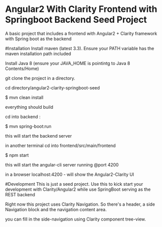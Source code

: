 # Angular2 With Clarity Frontend with Springboot Backend Seed Project
A basic project that includes a frontend with Angular2 + Clarity framework with Spring boot as the backend

#Installation
Install maven (latest 3.3). Ensure your PATH variable has the maven installation path included

Install Java 8 (ensure your JAVA_HOME is pointintg to Java 8 Contents/Home) 

git clone the project in a directory. 

cd directory/angular2-clarity-springboot-seed

$ mvn clean install

everything should build

cd into backend : 

$ mvn spring-boot:run

this will start the backend server

in another terminal cd into frontend/src/main/frontend

$ npm start

this will start the angular-cli server running @port 4200

in a browser localhost:4200 - will show the Angular2-Clarity UI 

#Development
This is just a seed project. Use this to kick start your development with Clarity/Angular2 while use SpringBoot serving as the REST backend

Right now this project uses Clarity Navigation. So there's a header, a side Navigation block and the navigation content area.

you can fill in the side-navigation using Clarity component tree-view. 
